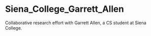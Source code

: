 Siena_College_Garrett_Allen
===========================

Collaborative research effort with Garrett Allen, a CS student at Siena College.
